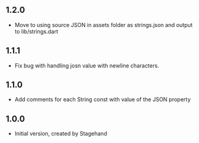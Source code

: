 ## 1.2.0

- Move to using source JSON in assets folder as strings.json and output to lib/strings.dart 

## 1.1.1

- Fix bug with handling josn value with newline characters.

## 1.1.0

- Add comments for each String const with value of the JSON property

## 1.0.0

- Initial version, created by Stagehand
